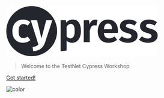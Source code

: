 <br/><br/>
![Cypress Logo](./images/cypress.png)

> Welcome to the TestNet Cypress Workshop

[Get started!](/0-installation.md)

![color](#f0f0f0)
